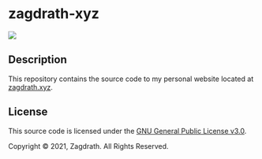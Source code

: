 # zagdrath-xyz
<a href="https://www.gnu.org/licenses/gpl-3.0.en.html"><img src="https://img.shields.io/badge/License-GPLv3-fe8019/?color=fe8019&labelColor=282828" /></a>

## Description
This repository contains the source code to my personal website located at <a href="https://zagdrath.xyz/">zagdrath.xyz</a>.

## License
This source code is licensed under the <a href="https://github.com/zagdrath/zagdrath-xyz/blob/main/LICENSE">GNU General Public License v3.0</a>.

Copyright © 2021, Zagdrath. All Rights Reserved.
